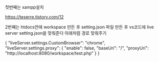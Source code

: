 첫번째는 xampp설치

https://teserre.tistory.com/12

2번째는
htdocs안에 workspace 만든 후 setting.json 파일 만든 후 vs코드에 live server setting.json을 맞춰준다
아래처럼 경로 맞춰주기

{
    "liveServer.settings.CustomBrowser": "chrome",
    "liveServer.settings.proxy": {
        "enable": false,
        "baseUri": "/",
        "proxyUri": "http://localhost:8080/workspace/test.php"
    }
}
